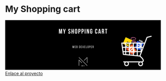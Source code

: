 # My Shopping cart
<img src="https://github.com/Mayadevv/Shopping-cart/blob/main/shopping.jpg">
<a href="https://shoppingcartmayadevv.netlify.app/" >Enlace al proyecto</a>
